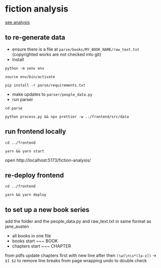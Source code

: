 # fiction analysis

[see analysis](https://tracykm.github.io/fiction-analysis/)

## to re-generate data

- ensure there is a file at `parse/books/MY_BOOK_NAME/raw_text.txt` (copyrighted works are not checked into git)
- install

`python -m venv env`

`source env/bin/activate`

`pip install -r parse/requirements.txt`

- make updates to `parser/people_data.py`
- run parser

`cd parse`

`python process.py && npx prettier -w ../frontend/src/data`

## run frontend locally
`cd ../frontend`

`yarn && yarn start`

open http://localhost:5173/fiction-analysis/

## re-deploy frontend

`cd ../frontend`

`yarn && yarn deploy`

## to set up a new book series

add the folder and the people_data.py and raw_text.txt in same format as jane_austen

- all books in one file
- books start ~~~ BOOK
- chapters start ~~~ CHAPTER

from pdfs update chapters first with new line after
then `(\w)\n\s*([a-z])` -> `$1 $2` to remove line breaks from page wrapping
undo to double check

